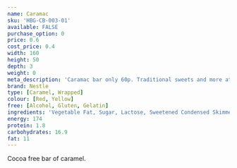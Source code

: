 ```yaml
---
name: Caramac
sku: 'HBG-CB-003-01'
available: FALSE
purchase_option: 0
price: 0.6
cost_price: 0.4
width: 160
height: 50
depth: 3
weight: 0
meta_description: 'Caramac bar only 60p. Traditional sweets and more at Humbugs Confectionery Store. Specialists in satisfying your sweet tooth!'
brand: Nestle
type: [Caramel, Wrapped]
colour: [Red, Yellow]
free: [Alcohol, Gluten, Gelatin]
ingredients: 'Vegetable Fat, Sugar, Lactose, Sweetened Condensed Skimmed Milk, Skimmed Milk Powder, Butter, Emulsifier (Soya Lecithin), Treacle, Salt, Flavouring '
energy: 174
protein: 1.8
carbohydrates: 16.9
fat: 11
---
```

Cocoa free bar of caramel.